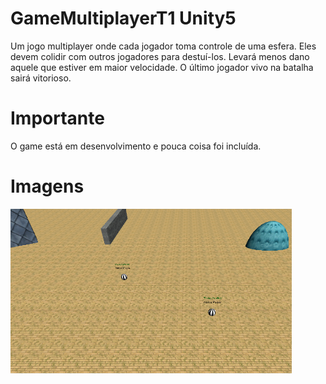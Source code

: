 # GameMultiplayerT1 Unity5
Um jogo multiplayer onde cada jogador toma controle de uma esfera. Eles devem colidir com outros jogadores para destuí-los. Levará menos dano aquele que estiver em maior velocidade. O último jogador vivo na batalha sairá vitorioso.

# Importante
O game está em desenvolvimento e pouca coisa foi incluída.

# Imagens
<img src="https://github.com/lucasmlima08/GameMultiplayerT1_Unity/blob/master/image.png" width="450" />
